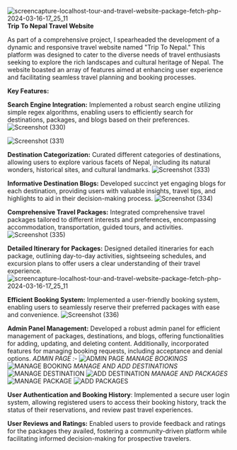 ![screencapture-localhost-tour-and-travel-website-package-fetch-php-2024-03-16-17_25_11](https://github.com/Dipesh-Chaudhary/TRIP-TO-NEPAL/assets/99006857/d7fa1e99-7f34-4ead-b9fb-4ef41f2e1c9b)**Trip To Nepal Travel Website**

As part of a comprehensive project, I spearheaded the development of a dynamic and responsive travel website named "Trip To Nepal." This platform was designed to cater to the diverse needs of travel enthusiasts seeking to explore the rich landscapes and cultural heritage of Nepal. The website boasted an array of features aimed at enhancing user experience and facilitating seamless travel planning and booking processes.

**Key Features:**

**Search Engine Integration:** Implemented a robust search engine utilizing simple regex algorithms, enabling users to efficiently search for destinations, packages, and blogs based on their preferences.
![Screenshot (330)](https://github.com/Dipesh-Chaudhary/TRIP-TO-NEPAL/assets/99006857/bad558cd-f684-49d4-9eb5-7eaf44c0e290)

![Screenshot (331)](https://github.com/Dipesh-Chaudhary/TRIP-TO-NEPAL/assets/99006857/e7ae4402-c200-436e-ad79-bd7b879f7106)

**Destination Categorization:** Curated different categories of destinations, allowing users to explore various facets of Nepal, including its natural wonders, historical sites, and cultural landmarks.
![Screenshot (333)](https://github.com/Dipesh-Chaudhary/TRIP-TO-NEPAL/assets/99006857/418bf356-ce0e-4353-ad26-0d49ade4658c)

**Informative Destination Blogs:** Developed succinct yet engaging blogs for each destination, providing users with valuable insights, travel tips, and highlights to aid in their decision-making process.
![Screenshot (334)](https://github.com/Dipesh-Chaudhary/TRIP-TO-NEPAL/assets/99006857/c7e0215e-bbcc-40e0-b0e5-630e62ba3c2d)

**Comprehensive Travel Packages:** Integrated comprehensive travel packages tailored to different interests and preferences, encompassing accommodation, transportation, guided tours, and activities.
![Screenshot (335)](https://github.com/Dipesh-Chaudhary/TRIP-TO-NEPAL/assets/99006857/29973f05-0943-4615-b93f-bd47c0579e69)

**Detailed Itinerary for Packages:** Designed detailed itineraries for each package, outlining day-to-day activities, sightseeing schedules, and excursion plans to offer users a clear understanding of their travel experience.
![screencapture-localhost-tour-and-travel-website-package-fetch-php-2024-03-16-17_25_11](https://github.com/Dipesh-Chaudhary/TRIP-TO-NEPAL/assets/99006857/28d88015-6219-4445-a0a5-6c79d5bbbf0c)

**Efficient Booking System:** Implemented a user-friendly booking system, enabling users to seamlessly reserve their preferred packages with ease and convenience.
![Screenshot (336)](https://github.com/Dipesh-Chaudhary/TRIP-TO-NEPAL/assets/99006857/67249b3d-332d-4480-98ca-c9409118e7a4)

**Admin Panel Management:** Developed a robust admin panel for efficient management of packages, destinations, and blogs, offering functionalities for adding, updating, and deleting content. Additionally, incorporated features for managing booking requests, including acceptance and denial options.
*ADMIN PAGE :-*
![ADMIN PAGE](https://github.com/Dipesh-Chaudhary/TRIP-TO-NEPAL/assets/99006857/df1508c1-c519-471f-9429-ab7d2c180beb)
*MANAGE BOOKINGS*
![MANAGE BOOKING](https://github.com/Dipesh-Chaudhary/TRIP-TO-NEPAL/assets/99006857/494ab7e5-0adf-453c-9c2c-de3ccbfccb8a)
*MANAGE AND ADD DESTINATIONS*
![MANAGE DESTINATION](https://github.com/Dipesh-Chaudhary/TRIP-TO-NEPAL/assets/99006857/11925642-9090-4598-aad6-7835d428b25f)
![ADD DESTINATION](https://github.com/Dipesh-Chaudhary/TRIP-TO-NEPAL/assets/99006857/0597256a-e5e2-45be-9ff8-9f43ab1948c1)
*MANAGE AND PACKAGES*
![MANAGE PACKAGE](https://github.com/Dipesh-Chaudhary/TRIP-TO-NEPAL/assets/99006857/39609e9e-abab-4694-9830-6fc5552ba3ea)
![ADD PACKAGES](https://github.com/Dipesh-Chaudhary/TRIP-TO-NEPAL/assets/99006857/1fd47732-9949-4570-a99e-9d5d01a0f968)

**User Authentication and Booking History**: Implemented a secure user login system, allowing registered users to access their booking history, track the status of their reservations, and review past travel experiences.

**User Reviews and Ratings:** Enabled users to provide feedback and ratings for the packages they availed, fostering a community-driven platform while facilitating informed decision-making for prospective travelers.


